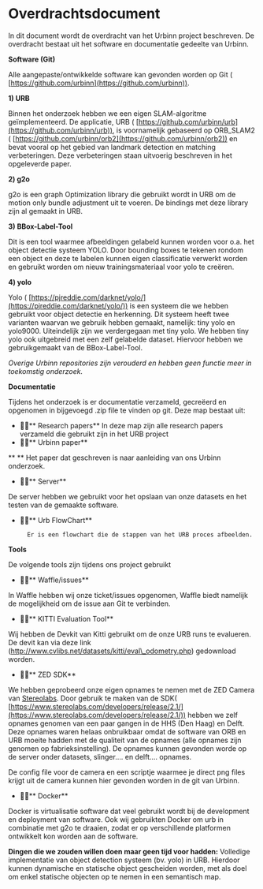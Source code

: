 # Overdrachtsdocument

In dit document wordt de overdracht van het Urbinn project beschreven. De overdracht bestaat uit het software en documentatie gedeelte van Urbinn.

**Software (Git)**

Alle aangepaste/ontwikkelde software kan gevonden worden op Git ( [https://github.com/urbinn](https://github.com/urbinn)).

**1) URB**

Binnen het onderzoek hebben we een eigen SLAM-algoritme geïmplementeerd. De applicatie, URB ( [https://github.com/urbinn/urb](https://github.com/urbinn/urb)), is voornamelijk gebaseerd op ORB\_SLAM2 ( [https://github.com/urbinn/orb2](https://github.com/urbinn/orb2)) en bevat vooral op het gebied van landmark detection en matching verbeteringen. Deze verbeteringen staan uitvoerig beschreven in het opgeleverde paper.

**2) g2o**

g2o is een graph Optimization library die gebruikt wordt in URB om de motion only bundle adjustment uit te voeren. De bindings met deze library zijn al gemaakt in URB.

**3) BBox-Label-Tool**

Dit is een tool waarmee afbeeldingen gelabeld kunnen worden voor o.a. het object detectie systeem YOLO. Door bounding boxes te tekenen rondom een object en deze te labelen kunnen eigen classificatie verwerkt worden en gebruikt worden om nieuw trainingsmateriaal voor yolo te creëren.

**4) yolo**

Yolo ( [https://pjreddie.com/darknet/yolo/](https://pjreddie.com/darknet/yolo/)) is een systeem die we hebben gebruikt voor object detectie en herkenning. Dit systeem heeft twee varianten waarvan we gebruik hebben gemaakt, namelijk: tiny yolo en yolo9000. Uiteindelijk zijn we verdergegaan met tiny yolo. We hebben tiny yolo ook uitgebreid met een zelf gelabelde dataset. Hiervoor hebben we gebruikgemaakt van de BBox-Label-Tool.

_Overige Urbinn repositories zijn verouderd en hebben geen functie meer in toekomstig onderzoek._

**Documentatie**

Tijdens het onderzoek is er documentatie verzameld, gecreëerd en opgenomen in bijgevoegd .zip file te vinden op git. Deze map bestaat uit:

- ****** Research papers**
In deze map zijn alle research papers verzameld die gebruikt zijn in het URB project
- ****** Urbinn paper**

**       ** Het paper dat geschreven is naar aanleiding van ons Urbinn onderzoek.

- ****** Server**

De server hebben we gebruikt voor het opslaan van onze datasets en het testen van  de gemaakte software.

- ****** Urb FlowChart**

        Er is een flowchart die de stappen van het URB proces afbeelden.

**Tools**

De volgende tools zijn tijdens ons project gebruikt

- ****** Waffle/issues**

In Waffle hebben wij onze ticket/issues opgenomen, Waffle biedt namelijk de mogelijkheid om de issue aan Git te verbinden.

- ****** KITTI Evaluation Tool**

Wij hebben de Devkit van Kitti gebruikt om de onze URB runs te evalueren. De devit kan via deze link (http://www.cvlibs.net/datasets/kitti/eval\_odometry.php) gedownload worden.

- ****** ZED SDK**

We hebben geprobeerd onze eigen opnames te nemen met de ZED Camera van [Stereolabs](https://www.stereolabs.com). Door gebruik te maken van de SDK( [https://www.stereolabs.com/developers/release/2.1/](https://www.stereolabs.com/developers/release/2.1/))  hebben we zelf opnames genomen van een paar gangen in de HHS (Den Haag) en Delft. Deze opnames waren helaas onbruikbaar omdat de software van ORB en URB moeite hadden met de qualiteit van de opnames (alle opnames zijn genomen op fabrieksinstelling). De opnames kunnen gevonden worde op de server onder datasets, slinger…. en delft…. opnames.

De config file voor de camera en een scriptje waarmee je direct png files krijgt uit de camera kunnen hier gevonden worden in de git van Urbinn.

- ****** Docker**

Docker is virtualisatie software dat veel gebruikt wordt bij de development en deployment van software. Ook wij gebruikten Docker om urb in combinatie met g2o te draaien, zodat er op verschillende platformen ontwikkelt kon worden aan de software.

**Dingen die we zouden willen doen maar geen tijd voor hadden:**
Volledige implementatie van object detection systeem (bv. yolo) in URB. Hierdoor kunnen dynamische en statische object gescheiden worden, met als doel om enkel statische objecten op te nemen in een semantisch map.
